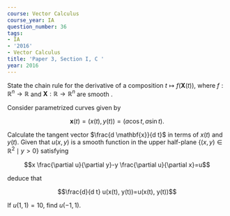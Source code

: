 ```yaml
---
course: Vector Calculus
course_year: IA
question_number: 36
tags:
- IA
- '2016'
- Vector Calculus
title: 'Paper 3, Section I, C '
year: 2016
---
```




State the chain rule for the derivative of a composition $t \mapsto f(\mathbf{X}(t))$, where $f: \mathbb{R}^{n} \rightarrow \mathbb{R}$ and $\mathbf{X}: \mathbb{R} \rightarrow \mathbb{R}^{n}$ are smooth $.$

Consider parametrized curves given by

$$\mathbf{x}(t)=(x(t), y(t))=(a \cos t, a \sin t) .$$

Calculate the tangent vector $\frac{d \mathbf{x}}{d t}$ in terms of $x(t)$ and $y(t)$. Given that $u(x, y)$ is a smooth function in the upper half-plane $\left\{(x, y) \in \mathbb{R}^{2} \mid y>0\right\}$ satisfying

$$x \frac{\partial u}{\partial y}-y \frac{\partial u}{\partial x}=u$$

deduce that

$$\frac{d}{d t} u(x(t), y(t))=u(x(t), y(t))$$

If $u(1,1)=10$, find $u(-1,1)$.